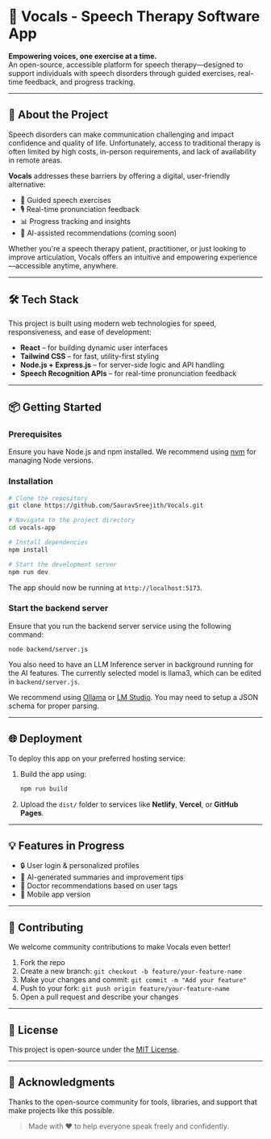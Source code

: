 # 🎤 Vocals - Speech Therapy Software App

**Empowering voices, one exercise at a time.**  
An open-source, accessible platform for speech therapy—designed to support individuals with speech disorders through guided exercises, real-time feedback, and progress tracking.

---

## 🚀 About the Project

Speech disorders can make communication challenging and impact confidence and quality of life. Unfortunately, access to traditional therapy is often limited by high costs, in-person requirements, and lack of availability in remote areas.

**Vocals** addresses these barriers by offering a digital, user-friendly alternative:
- 👄 Guided speech exercises
- 🎙️ Real-time pronunciation feedback
- 📊 Progress tracking and insights
- 🧠 AI-assisted recommendations (coming soon)

Whether you're a speech therapy patient, practitioner, or just looking to improve articulation, Vocals offers an intuitive and empowering experience—accessible anytime, anywhere.

---

## 🛠️ Tech Stack

This project is built using modern web technologies for speed, responsiveness, and ease of development:

- **React** – for building dynamic user interfaces  
- **Tailwind CSS** – for fast, utility-first styling  
- **Node.js + Express.js** – for server-side logic and API handling  
- **Speech Recognition APIs** – for real-time pronunciation feedback  

---

## 📦 Getting Started

### Prerequisites

Ensure you have Node.js and npm installed. We recommend using [nvm](https://github.com/nvm-sh/nvm#installing-and-updating) for managing Node versions.

### Installation

```bash
# Clone the repository
git clone https://github.com/SauravSreejith/Vocals.git

# Navigate to the project directory
cd vocals-app

# Install dependencies
npm install

# Start the development server
npm run dev
```

The app should now be running at `http://localhost:5173`.

### Start the backend server

Ensure that you run the backend server service using the following command:
```
node backend/server.js
```

You also need to have an LLM Inference server in background running for the AI features. The currently selected model is llama3, which can be edited in `backend/server.js`.

We recommend using [Ollama](https://github.com/ollama/ollama) or [LM Studio](https://lmstudio.ai/docs/app/api). You may need to setup a JSON schema for proper parsing.


---

## 🌐 Deployment

To deploy this app on your preferred hosting service:

1. Build the app using:
   ```bash
   npm run build
   ```

2. Upload the `dist/` folder to services like **Netlify**, **Vercel**, or **GitHub Pages**.

---

## 💡 Features in Progress

- 🔒 User login & personalized profiles  
- 🧠 AI-generated summaries and improvement tips  
- 🏥 Doctor recommendations based on user tags  
- 📱 Mobile app version  

---

## 👐 Contributing

We welcome community contributions to make Vocals even better!

1. Fork the repo
2. Create a new branch: `git checkout -b feature/your-feature-name`
3. Make your changes and commit: `git commit -m "Add your feature"`
4. Push to your fork: `git push origin feature/your-feature-name`
5. Open a pull request and describe your changes

---

## 📄 License

This project is open-source under the [MIT License](LICENSE).

---

## 🙌 Acknowledgments

Thanks to the open-source community for tools, libraries, and support that make projects like this possible.

> Made with ❤️ to help everyone speak freely and confidently.
